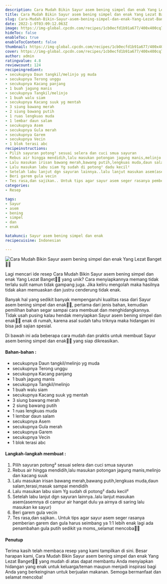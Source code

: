 ```yaml
---
description: Cara Mudah Bikin Sayur asem bening simpel dan enak Yang Lezat Banget"
title: Cara Mudah Bikin Sayur asem bening simpel dan enak Yang Lezat Banget
slug: Cara-Mudah-Bikin-Sayur-asem-bening-simpel-dan-enak-Yang-Lezat-Banget
date: 2022-1-9T03:09:12.063Z
image: https://img-global.cpcdn.com/recipes/1cb0ecfd1b91a677/400x400cq70/photo.jpg
hideToc: false
enableToc: true
enableTocContent: false
thumbnail: https://img-global.cpcdn.com/recipes/1cb0ecfd1b91a677/400x400cq70/photo.jpg
cover: https://img-global.cpcdn.com/recipes/1cb0ecfd1b91a677/400x400cq70/photo.jpg
author: admin
ratingvalue: 4.8
reviewcount: 124
recipeingredient:
- secukupnya Daun tangkil/melinjo yg muda
- secukupnya Terong unggu
- secukupnya Kacang panjang
- 1 buah jagung manis
- secukupnya Tangkil/melinjo
- 1 buah walu siam
- secukupnya Kacang suuk yg mentah
- 3 siung bawang merah
- 2 siung bawang putih
- 1 ruas lengkuas muda
- 1 lembar daun salam
- secukupnya Asem
- secukupnya Gula merah
- secukupnya Garem
- secukupnya Vecin
- 1 blok terasi abc
recipeinstructions:
- Pilih sayuran potong² sesuai selera dan cuci smua sayuran
- Rebus air hingga mendidih,lalu masukan potongan jagung manis,melinjo dan kacang suuk
- Lalu masukan irisan bawang merah,bawang putih,lengkuas muda,daun salam,terasi,masak sampai mendidih
- Lalu masukan labu siam Yg sudah di potong² dadu kecil²
- Setelah labu lanjut dgn sayuran lainnya..lalu lanjut masukan asem(asemnya di campur air hangat dulu ya airnya di saring lalu masukan ke sayur)
- Beri garem gula vecin
- Tes rasa,dan sajikan.. Untuk tips agar sayur asem seger rasanya pemberian garem dan gula harus seimbang ya 1:1 lebih enak lagi ada penambahan gula putih sedikit ya moms,,selamat mencoba👩‍🍳
categories:
- Resep

tags:
- Sayur
- asem
- bening
- simpel
- dan
- enak

katakunci: Sayur asem bening simpel dan enak
recipecuisine: Indonesian

---
```


![Cara Mudah Bikin Sayur asem bening simpel dan enak Yang Lezat Banget👩‍🍳](https://img-global.cpcdn.com/recipes/1cb0ecfd1b91a677/400x400cq70/photo.jpg)

Lagi mencari ide resep Cara Mudah Bikin Sayur asem bening simpel dan enak Yang Lezat Banget👩‍🍳 yang unik? Cara menyiapkannya memang tidak terlalu sulit namun tidak gampang juga. Jika keliru mengolah maka hasilnya tidak akan memuaskan dan justru cenderung tidak enak.

Banyak hal yang sedikit banyak mempengaruhi kualitas rasa dari Sayur asem bening simpel dan enak👩‍🍳, pertama dari jenis bahan, kemudian pemilihan bahan segar sampai cara membuat dan menghidangkannya. Tidak usah pusing kalau hendak menyiapkan Sayur asem bening simpel dan enak👩‍🍳 enak di rumah, karena asal sudah tahu triknya maka hidangan ini bisa jadi sajian spesial.

Di bawah ini ada beberapa cara mudah dan praktis untuk membuat Sayur asem bening simpel dan enak👩‍🍳 yang siap dikreasikan.

<!--inarticleads1-->

#### Bahan-bahan :

- secukupnya Daun tangkil/melinjo yg muda
- secukupnya Terong unggu
- secukupnya Kacang panjang
- 1 buah jagung manis
- secukupnya Tangkil/melinjo
- 1 buah walu siam
- secukupnya Kacang suuk yg mentah
- 3 siung bawang merah
- 2 siung bawang putih
- 1 ruas lengkuas muda
- 1 lembar daun salam
- secukupnya Asem
- secukupnya Gula merah
- secukupnya Garem
- secukupnya Vecin
- 1 blok terasi abc

<!--inarticleads2-->

#### Langkah-langkah membuat :

1. Pilih sayuran potong² sesuai selera dan cuci smua sayuran
1. Rebus air hingga mendidih,lalu masukan potongan jagung manis,melinjo dan kacang suuk
1. Lalu masukan irisan bawang merah,bawang putih,lengkuas muda,daun salam,terasi,masak sampai mendidih
1. Lalu masukan labu siam Yg sudah di potong² dadu kecil²
1. Setelah labu lanjut dgn sayuran lainnya..lalu lanjut masukan asem(asemnya di campur air hangat dulu ya airnya di saring lalu masukan ke sayur)
1. Beri garem gula vecin
1. Tes rasa,dan sajikan.. Untuk tips agar sayur asem seger rasanya pemberian garem dan gula harus seimbang ya 1:1 lebih enak lagi ada penambahan gula putih sedikit ya moms,,selamat mencoba👩‍🍳

#### Penutup

Terima kasih telah membaca resep yang kami tampilkan di sini. Besar harapan kami, Cara Mudah Bikin Sayur asem bening simpel dan enak Yang Lezat Banget👩‍🍳 yang mudah di atas dapat membantu Anda menyiapkan hidangan yang enak untuk keluarga/teman maupun menjadi inspirasi bagi Anda yang berkeinginan untuk berjualan makanan. Semoga bermanfaat dan selamat mencoba!
